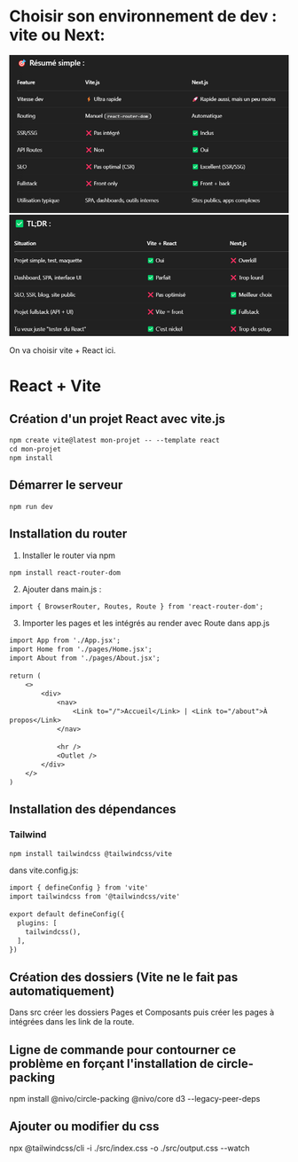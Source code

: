 # Choisir son environnement de dev : vite ou Next:
![Choisir entre vite et next](/src/assets/image.png)
![Choisir entre vite et next suite](/src/assets/image-1.png)

On va choisir vite + React ici.

# React + Vite

## Création d'un projet React avec vite.js 
```
npm create vite@latest mon-projet -- --template react
cd mon-projet
npm install 
```

## Démarrer le serveur
```
npm run dev
```

## Installation du router
1. Installer le router via npm
```
npm install react-router-dom
```

2. Ajouter dans main.js : 
```
import { BrowserRouter, Routes, Route } from 'react-router-dom';
```

3. Importer les pages et les intégrés au render avec Route dans app.js
```
import App from './App.jsx';
import Home from './pages/Home.jsx';
import About from './pages/About.jsx';

return (
    <>
        <div>
            <nav>
                <Link to="/">Accueil</Link> | <Link to="/about">À propos</Link>
            </nav>
            
            <hr />
            <Outlet /> 
        </div>
    </>
)
```

## Installation des dépendances

### Tailwind
```
npm install tailwindcss @tailwindcss/vite
```
dans vite.config.js:
```
import { defineConfig } from 'vite'
import tailwindcss from '@tailwindcss/vite'

export default defineConfig({
  plugins: [
    tailwindcss(),
  ],
})
```

## Création des dossiers (Vite ne le fait pas automatiquement)
Dans src créer les dossiers Pages et Composants puis créer les pages à intégrées dans les link de la route.


## Ligne de commande pour contourner ce problème en forçant l'installation de circle-packing
npm install @nivo/circle-packing @nivo/core d3 --legacy-peer-deps

## Ajouter ou modifier du css
npx @tailwindcss/cli -i ./src/index.css -o ./src/output.css --watch